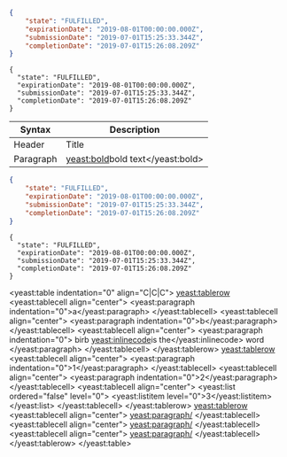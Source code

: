 ```json
{
	"state": "FULFILLED",
	"expirationDate": "2019-08-01T00:00:00.000Z",
	"submissionDate": "2019-07-01T15:25:33.344Z",
	"completionDate": "2019-07-01T15:26:08.209Z"
}
```

```{"title":"Response","language":"json"}
{
  "state": "FULFILLED",
  "expirationDate": "2019-08-01T00:00:00.000Z",
  "submissionDate": "2019-07-01T15:25:33.344Z",
  "completionDate": "2019-07-01T15:26:08.209Z"
}
```

| Syntax    | Description                        |
| --------- | ---------------------------------- |
| Header    | Title                              |
| Paragraph | <yeast:bold>bold text</yeast:bold> |

```json
{
	"state": "FULFILLED",
	"expirationDate": "2019-08-01T00:00:00.000Z",
	"submissionDate": "2019-07-01T15:25:33.344Z",
	"completionDate": "2019-07-01T15:26:08.209Z"
}
```

```{"title":"Response","language":"json"}
{
  "state": "FULFILLED",
  "expirationDate": "2019-08-01T00:00:00.000Z",
  "submissionDate": "2019-07-01T15:25:33.344Z",
  "completionDate": "2019-07-01T15:26:08.209Z"
}
```
<yeast:table indentation="0" align="C|C|C">
  <yeast:tablerow>
    <yeast:tablecell align="center">
      <yeast:paragraph indentation="0">a</yeast:paragraph>
    </yeast:tablecell>
    <yeast:tablecell align="center">
      <yeast:paragraph indentation="0">b</yeast:paragraph>
    </yeast:tablecell>
    <yeast:tablecell align="center">
      <yeast:paragraph indentation="0">
        birb 
        <yeast:inlinecode>is the</yeast:inlinecode>
         word
      </yeast:paragraph>
    </yeast:tablecell>
  </yeast:tablerow>
  <yeast:tablerow>
    <yeast:tablecell align="center">
      <yeast:paragraph indentation="0">1</yeast:paragraph>
    </yeast:tablecell>
    <yeast:tablecell align="center">
      <yeast:paragraph indentation="0">2</yeast:paragraph>
    </yeast:tablecell>
    <yeast:tablecell align="center">
      <yeast:list ordered="false" level="0">
        <yeast:listitem level="0">3</yeast:listitem>
      </yeast:list>
    </yeast:tablecell>
  </yeast:tablerow>
  <yeast:tablerow>
    <yeast:tablecell align="center">
      <yeast:paragraph/>
    </yeast:tablecell>
    <yeast:tablecell align="center">
      <yeast:paragraph/>
    </yeast:tablecell>
    <yeast:tablecell align="center">
      <yeast:paragraph/>
    </yeast:tablecell>
  </yeast:tablerow>
</yeast:table>
